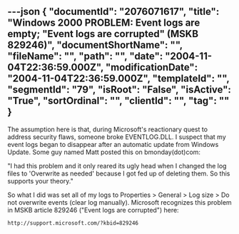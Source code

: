---json
{
  "documentId": "2076071617",
  "title": "Windows 2000 PROBLEM: Event logs are empty; &quot;Event logs are corrupted&quot; (MSKB 829246)",
  "documentShortName": "",
  "fileName": "",
  "path": "",
  "date": "2004-11-04T22:36:59.000Z",
  "modificationDate": "2004-11-04T22:36:59.000Z",
  "templateId": "",
  "segmentId": "79",
  "isRoot": "False",
  "isActive": "True",
  "sortOrdinal": "",
  "clientId": "",
  "tag": ""
}
---

The assumption here is that, during Microsoft's reactionary quest to address security flaws, someone broke EVENTLOG.DLL. I suspect that my event logs began to disappear after an automatic update from Windows Update. Some guy named Matt posted this on bmonday(dot)com:

&quot;I had this problem and it only reared its ugly head when I changed the log files to 'Overwrite as needed' because I got fed up of deleting them. So this supports your theory.&quot;

So what I did was set all of my logs to Properties &gt; General &gt; Log size &gt; Do not overwrite events (clear log manually). Microsoft recognizes this problem in MSKB article 829246 (&quot;Event logs are corrupted&quot;) here:

    http://support.microsoft.com/?kbid=829246
